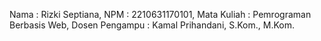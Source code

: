 Nama  : Rizki Septiana,
NPM   : 2210631170101,
Mata Kuliah : Pemrograman Berbasis Web,
Dosen Pengampu : Kamal Prihandani, S.Kom., M.Kom.
